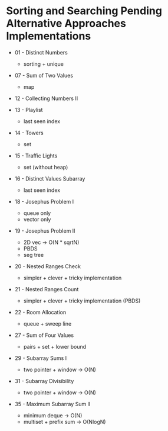 # Sorting and Searching Pending Alternative Approaches Implementations

- 01 - Distinct Numbers
  - sorting + unique

- 07 - Sum of Two Values
  - map

- 12 - Collecting Numbers II

- 13 - Playlist
  - last seen index

- 14 - Towers
  - set

- 15 - Traffic Lights
  - set (without heap)

- 16 - Distinct Values Subarray
  - last seen index

- 18 - Josephus Problem I
  - queue only
  - vector only

- 19 - Josephus Problem II
  - 2D vec -> O(N * sqrtN)
  - PBDS
  - seg tree

- 20 - Nested Ranges Check
  - simpler + clever + tricky implementation

- 21 - Nested Ranges Count
  - simpler + clever + tricky implementation (PBDS)

- 22 - Room Allocation
  - queue + sweep line

- 27 - Sum of Four Values
  - pairs + set + lower bound

- 29 - Subarray Sums I
  - two pointer + window -> O(N)

- 31 - Subarray Divisibility
  - two pointer + window -> O(N)

- 35 - Maximum Subarray Sum II
  - minimum deque -> O(N)
  - multiset + prefix sum -> O(NlogN)
